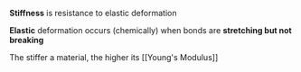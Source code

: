 **Stiffness** is resistance to elastic deformation

**Elastic** deformation occurs (chemically) when bonds are **stretching but not breaking**

The stiffer a material, the higher its [[Young's Modulus]]
